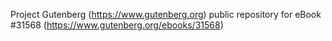 Project Gutenberg (https://www.gutenberg.org) public repository for eBook #31568 (https://www.gutenberg.org/ebooks/31568)

